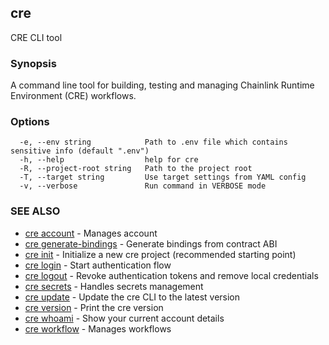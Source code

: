## cre

CRE CLI tool

### Synopsis

A command line tool for building, testing and managing Chainlink Runtime Environment (CRE) workflows.

### Options

```
  -e, --env string            Path to .env file which contains sensitive info (default ".env")
  -h, --help                  help for cre
  -R, --project-root string   Path to the project root
  -T, --target string         Use target settings from YAML config
  -v, --verbose               Run command in VERBOSE mode
```

### SEE ALSO

* [cre account](cre_account.md)	 - Manages account
* [cre generate-bindings](cre_generate-bindings.md)	 - Generate bindings from contract ABI
* [cre init](cre_init.md)	 - Initialize a new cre project (recommended starting point)
* [cre login](cre_login.md)	 - Start authentication flow
* [cre logout](cre_logout.md)	 - Revoke authentication tokens and remove local credentials
* [cre secrets](cre_secrets.md)	 - Handles secrets management
* [cre update](cre_update.md)	 - Update the cre CLI to the latest version
* [cre version](cre_version.md)	 - Print the cre version
* [cre whoami](cre_whoami.md)	 - Show your current account details
* [cre workflow](cre_workflow.md)	 - Manages workflows

